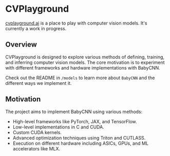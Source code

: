 # CVPlayground

[cvplayground.ai](https://cvplayground.ai) is a place to play with computer vision models. It's currently a work in progress.

## Overview

CVPlayground is designed to explore various methods of defining, training, and inferring computer vision models. The core motivation is to experiment with different frameworks and hardware implementations with BabyCNN.

Check out the README in `/models` to learn more about `BabyCNN` and the different ways we implement it.


## Motivation

The project aims to implement BabyCNN using various methods:

- High-level frameworks like PyTorch, JAX, and TensorFlow.
- Low-level implementations in C and CUDA.
- Custom CUDA kernels.
- Advanced optimization techniques using Triton and CUTLASS.
- Execution on different hardware including ASICs, GPUs, and ML accelerators like MLX.
